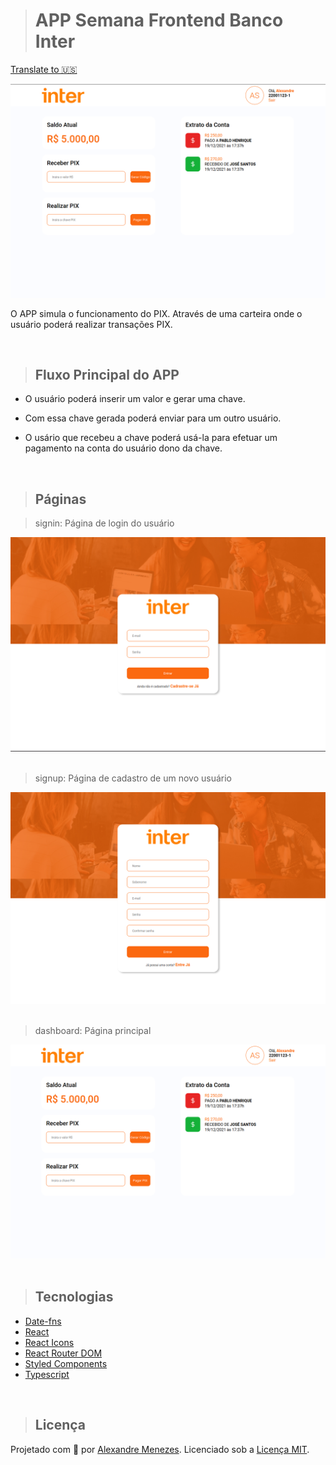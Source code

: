 > # APP Semana Frontend Banco Inter

[Translate to 🇺🇸](../README.md)

<img src="./app-screenshot.png" alt="Captura de tela durante o desenvolvimento do APP">

O APP simula o funcionamento do PIX. Através de uma carteira onde o usuário poderá realizar transações PIX.

<br>

> ## Fluxo Principal do APP

- O usuário poderá inserir um valor e gerar uma chave.

- Com essa chave gerada poderá enviar para um outro usuário.

- O usário que recebeu a chave poderá usá-la para efetuar um pagamento na conta do usuário dono da chave.

<br>

> ## Páginas

> signin: Página de login do usuário

<img src="signin.png" alt="Sigin page">

<br>
<br>

> signup: Página de cadastro de um novo usuário

<img src="signup.png" alt="Signup page">

<br>
<br>

> dashboard: Página principal

<img src="dashboard.png" alt="Dashboard page">

<br>
<br>

> ## Tecnologias

- [Date-fns](https://date-fns.org/)
- [React](https://pt-br.reactjs.org)
- [React Icons](https://react-icons.github.io/react-icons)
- [React Router DOM](https://www.npmjs.com/package/react-router-dom)
- [Styled Components](https://styled-components.com)
- [Typescript](https://www.typescriptlang.org/)

<br>

> ## Licença

Projetado com 🧡 por [Alexandre Menezes](https://www.linkedin.com/in/alexandresmenezes). Licenciado sob a [Licença MIT](./License.md).
